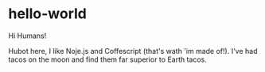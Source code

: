 # hello-world
Hi Humans!

Hubot here, I like Noje.js and Coffescript (that's wath 'im made of!).
I've had tacos on the moon and find them far superior to Earth tacos.


